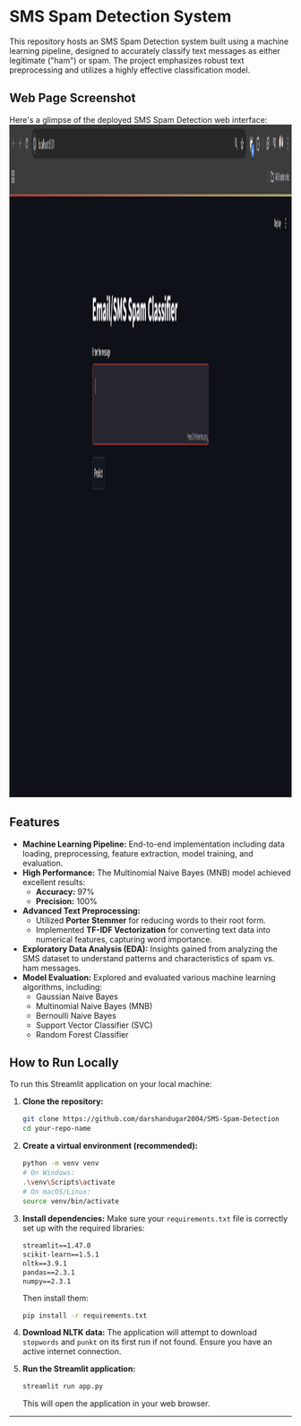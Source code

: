 # SMS Spam Detection System

This repository hosts an SMS Spam Detection system built using a machine learning pipeline, designed to accurately classify text messages as either legitimate ("ham") or spam. The project emphasizes robust text preprocessing and utilizes a highly effective classification model.

## Web Page Screenshot

Here's a glimpse of the deployed SMS Spam Detection web interface:
<img src='Image.png' height='1200px' width='800px'>

## Features

* **Machine Learning Pipeline:** End-to-end implementation including data loading, preprocessing, feature extraction, model training, and evaluation.
* **High Performance:** The Multinomial Naive Bayes (MNB) model achieved excellent results:
    * **Accuracy:** 97%
    * **Precision:** 100%
* **Advanced Text Preprocessing:**
    * Utilized **Porter Stemmer** for reducing words to their root form.
    * Implemented **TF-IDF Vectorization** for converting text data into numerical features, capturing word importance.
* **Exploratory Data Analysis (EDA):** Insights gained from analyzing the SMS dataset to understand patterns and characteristics of spam vs. ham messages.
* **Model Evaluation:** Explored and evaluated various machine learning algorithms, including:
    * Gaussian Naive Bayes
    * Multinomial Naive Bayes (MNB)
    * Bernoulli Naive Bayes
    * Support Vector Classifier (SVC)
    * Random Forest Classifier

## How to Run Locally

To run this Streamlit application on your local machine:

1.  **Clone the repository:**
    ```bash
    git clone https://github.com/darshandugar2004/SMS-Spam-Detection
    cd your-repo-name
    ```
    
2.  **Create a virtual environment (recommended):**
    ```bash
    python -m venv venv
    # On Windows:
    .\venv\Scripts\activate
    # On macOS/Linux:
    source venv/bin/activate
    ```

3.  **Install dependencies:**
    Make sure your `requirements.txt` file is correctly set up with the required libraries:
    ```
    streamlit==1.47.0
    scikit-learn==1.5.1
    nltk==3.9.1
    pandas==2.3.1
    numpy==2.3.1
    ```
    Then install them:
    ```bash
    pip install -r requirements.txt
    ```

4.  **Download NLTK data:**
    The application will attempt to download `stopwords` and `punkt` on its first run if not found. Ensure you have an active internet connection.

5.  **Run the Streamlit application:**
    ```bash
    streamlit run app.py
    ```
    This will open the application in your web browser.

---
